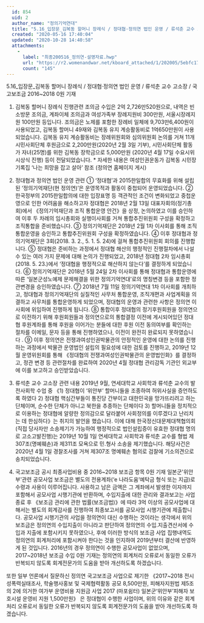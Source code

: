 ```yaml
---
  id: 854
  uid: 2
  author_name: "정의기억연대"
  title: "5.16_입장문_김복동 할머니 장례식 / 정대협·정의연 법인 운영 / 류석춘 교수 고소장 / 국고보조금 2016~2018 0원 기재"
  created: "2020-05-16 17:40:04"
  updated: "2020-10-28 14:40:58"
  attachments: 
    - 
      label: "최종200516_정의연-설명자료.hwp"
      url: "https://r2.womenandwar.net/kboard_attached/1/202005/5ebfc1767a9c01970708.hwp"
      count: "145"
---
```

5.16_입장문_김복동 할머니 장례식 / 정대협·정의연 법인 운영 / 류석춘 교수 고소장 / 국고보조금 2016~2018 0원 기재


1) 김복동 할머니 장례식 진행관련 
조의금 수입은 2억 2,726만520원으로, 내역은 빈소방문 조의금, 계좌이체 조의금과 여성가족부 장례지원비 300만원, 서울시장례지원 100만원 등입니다. 
조의금은 노제를 포함한 장례비 일체에 9,703만6,400원이 사용되었고, 김복동 할머니 49재와 김복동 유지 계승활동비로 1억650만원이 사용되었습니다. 
김복동 유지 계승활동비는 장례위원회와 심의위원회 논의를 거쳐 11개 시민사회단체 후원금으로 2,200만원(2020년 2월 3일 기부), 시민사회단체 활동가 자녀(25명)를 위한 김복동 장학금으로 5,000만원 (2020년 4월 17일 수요시위 시상식 진행) 등이 전달되었습니다. 
\* 자세한 내용은 여성인권운동가 김복동 시민장 기록집 ‘나는 희망을 잡고 살아’ 참조 (정의연 홈페이지 게시) 

2) 정대협과 정의연 법인 운영 관련 
① ‘정대협’과 2015한일합의 무효화를 위해 설립된 ‘정의기억재단(현 정의연)’은 운영목적과 활동이 중첩되어 운영되었습니다. 
② 한국정부의 2015한일합의에 대한 입장표명 등 객관적인 조건이 변화되었고 중첩운영으로 인한 어려움을 해소하고자 정대협은 2018년 2월 13일 대표자회의(정기총회)에서 《정의기억재단과 조직 통합운영 안건》을 상정, 논의하였고 이를 승인하여 이후 두 차례의 임시총회와 실행이사회를 거쳐 통합추진위원회 구성을 확정하고 조직통합을 준비했습니다. 
③ 정의기억재단은 2018년 2월 1차 이사회를 통해 조직통합운영을 승인하고 통합추진위원회 구성을 확정하였습니다. 
④ 이후 정대협과 정의기억재단은 3회(2018. 3. 2., 5. 1. 5. 24)에 걸쳐 통합추진위원회 회의를 진행합니다. 
⑤ 정대협은 준비하는 과정에서 정대협 해산의 행정적인 진행절차에서 나설 수 있는 여러 가지 문제에 대해 논의가 진행되었고, 2018년 정대협 2차 임시총회(2018. 5. 23.)에서 ‘정대협을 행정적으로 해산하지 않는다’를 결정하게 되었습니다.
⑥ 정의기억재단은 2018년 5월 24일 2차 이사회를 통해 정대협과 통합운영에 따른 ‘일본군성노예제 문제해결을 위한 정의기억연대’로의 명칭변경 등을 포함한 정관변경을 승인하였습니다. 
⑦ 2018년 7월 11일 정의기억연대 1차 이사회를 개최하고, 정대협과 정의기억재단의 실질적인 사무처 통합운영, 조직개편과 사업계획을 의결하고 사무처를 통합운영하게 되었으며, 정대협의 운영과 관련한 사항은 정의연 이사회에 위임하여 진행하게 됩니다. 
⑧ 통합이후 정대협의 정기후원회원을 정의연으로 이전하기 위해 후원회원들과 정의연으로의 통합결정 이전에 게시되어있던 정대협 후원계좌를 통해 후원을 이어가는 분들에 대한 후원 이전 동의여부를 확인하는 절차를 이메일, 문자 등을 통해 진행하였으나, 이전이 완전히 완료되지 못하였습니다 .
⑨ 이후 정의연은 전쟁과여성인권박물관의 안정적인 운영에 대한 논의를 진행하는 과정에서 박물관 운영법인 설립의 필요성에 대한 검토를 진행하고, 2019년 12월 운영위원회를 통해 《정대협의 전쟁과여성인권박물관의 운영법인화》를 결정하고, 정관 변경 등 관련절차를 완료하여 2020년 4월 정대협 관리감독 기관인 외교부에 이를 보고하고 승인받았습니다. 

3) 류석춘 교수 고소장 관련 내용
2019년 9월, 연세대학교 사회학과 류석춘 교수의 발전사회학 수업 중 《1) 정대협이 ‘위안부’ 할머니들을 조종하여 허위사실을 증언하도록 하였다 2) 정대협 핵심간부들이 통진당 간부이고 대한민국을 망가뜨리려고 하는 단체이며, 순수한 단체가 아니고 북한을 추종하는 단체이다 3) 할머니들을 정치적으로 이용하는 정대협에 알량한 정의감으로 달라붙어 사회정의를 이루겠다고 난리치는 데 한심하다》는 취지의 발언을 했습니다. 
이에 대해 한국정신대문제대책협의회(직접 당사자만 소송제기가 가능하여 행정적으로 법인설립증이 유효한 정대협 명의로 고소고발진행)는 2019년 10월 1일 연세대학교 사회학과 류석춘 교수를 형법 제307조(명예훼손)과 제311조 모욕으로 민.형사 소송을 제기했습니다. 
해당사건은 2020년 4월 1일 경찰조사를 거쳐 제307조 명예훼손 혐의로 검찰에 기소의견으로 송치되었습니다. 

4) 국고보조금 공시 최종사업비용 중 2016~2018 보조금 항목 0원 기재 
일본군'위안부'관련 공모사업 보조금은 별도의 전용계좌(‘e 나라도움’예탁금 형식 또는 지급)로 수령과 사용이 이루어집니다. 사용하고 남은 금액은 그 계좌에서 발생한 이자까지 포함해서 공모사업 시행기관에 반환하며, 수입지출에 대한 관리와 결과보고는 사업종료 후 《보조금 관리에 관한 법률(보조금법)》에 따라 3억 이상의 공모사업에 대해서는 별도의 회계감사를 진행하여 최종보고서를 공모사업 시행기관에 제출합니다. 
공모사업 시행기관의 사업을 정의연이 대신 수행하는 것이라는 생각에서 위의 보조금은 정의연의 수입지출이 아니라고 판단하여 정의연의 수입.지출견산서에 수입과 지출에 포함시키지 못하였으나, 후에 이러한 방식의 보조금 사업 집행내역도 정의연의 회계처리에 포함시켜야 한다는 것을 인지하여 2019년부터 결산에 반영하게 된 것입니다. 2016년의 경우 정의연이 수행한 공모사업이 없었으며, 2017~2018년 보조금 수입 0원 기재는 정의연의 회계처리 오류로서 동일한 오류가 반복되지 않도록 회계전문가의 도움을 받아 개선하도록 하겠습니다. 

또한 일부 언론에서 질문하신 정의연 국고보조금 사업으로 제기한 《2017~2018 전시성폭력실태조사, 학술행사홍보 및 국제협력활동 공모 8,500만원, 피해자지원법 제5조의 2에 의거한 여가부 운영비용 지원금 사업 2017 (마포쉼터) 일본군‘위안부’피해자 보호시설 운영비 지원 1,500만원》 은 정대협이 수행한 사업이며, 위의 이유와 같은 회계처리 오류로서 동일한 오류가 반복되지 않도록 회계전문가의 도움을 받아 개선하도록 하겠습니다.